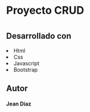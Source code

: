# Proyecto CRUD
<h1>  </h1>





<h2>Desarrollado con</h2>
<li>Html</li>
<li>Css</li>
<li>Javascript</li>
<li>Bootstrap</li>
<h2>Autor</h2>
<h4>Jean Diaz</h4>
